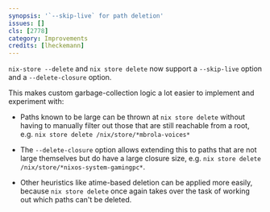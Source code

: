 ```yaml
---
synopsis: '`--skip-live` for path deletion'
issues: []
cls: [2778]
category: Improvements
credits: [lheckemann]
---
```


`nix-store --delete` and `nix store delete` now support a
`--skip-live` option and a `--delete-closure` option.

This makes custom garbage-collection logic a lot easier to implement
and experiment with:

- Paths known to be large can be thrown at `nix store delete` without
  having to manually filter out those that are still reachable from a
  root, e.g.
  `nix store delete /nix/store/*mbrola-voices*`

- The `--delete-closure` option allows extending this to paths that are
  not large themselves but do have a large closure size, e.g.
  `nix store delete /nix/store/*nixos-system-gamingpc*`.

- Other heuristics like atime-based deletion can be applied more
  easily, because `nix store delete` once again takes over the task of
  working out which paths can't be deleted.
